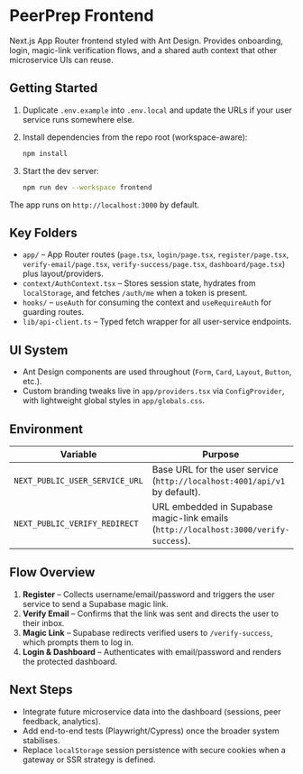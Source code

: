 ﻿# PeerPrep Frontend

Next.js App Router frontend styled with Ant Design. Provides onboarding, login, magic-link verification flows, and a shared auth context that other microservice UIs can reuse.

## Getting Started

1. Duplicate `.env.example` into `.env.local` and update the URLs if your user service runs somewhere else.
2. Install dependencies from the repo root (workspace-aware):

   ```bash
   npm install
   ```

3. Start the dev server:

   ```bash
   npm run dev --workspace frontend
   ```

The app runs on `http://localhost:3000` by default.

## Key Folders

- `app/` – App Router routes (`page.tsx`, `login/page.tsx`, `register/page.tsx`, `verify-email/page.tsx`, `verify-success/page.tsx`, `dashboard/page.tsx`) plus layout/providers.
- `context/AuthContext.tsx` – Stores session state, hydrates from `localStorage`, and fetches `/auth/me` when a token is present.
- `hooks/` – `useAuth` for consuming the context and `useRequireAuth` for guarding routes.
- `lib/api-client.ts` – Typed fetch wrapper for all user-service endpoints.

## UI System

- Ant Design components are used throughout (`Form`, `Card`, `Layout`, `Button`, etc.).
- Custom branding tweaks live in `app/providers.tsx` via `ConfigProvider`, with lightweight global styles in `app/globals.css`.

## Environment

| Variable | Purpose |
| --- | --- |
| `NEXT_PUBLIC_USER_SERVICE_URL` | Base URL for the user service (`http://localhost:4001/api/v1` by default). |
| `NEXT_PUBLIC_VERIFY_REDIRECT` | URL embedded in Supabase magic-link emails (`http://localhost:3000/verify-success`). |

## Flow Overview

1. **Register** – Collects username/email/password and triggers the user service to send a Supabase magic link.
2. **Verify Email** – Confirms that the link was sent and directs the user to their inbox.
3. **Magic Link** – Supabase redirects verified users to `/verify-success`, which prompts them to log in.
4. **Login & Dashboard** – Authenticates with email/password and renders the protected dashboard.

## Next Steps

- Integrate future microservice data into the dashboard (sessions, peer feedback, analytics).
- Add end-to-end tests (Playwright/Cypress) once the broader system stabilises.
- Replace `localStorage` session persistence with secure cookies when a gateway or SSR strategy is defined.
